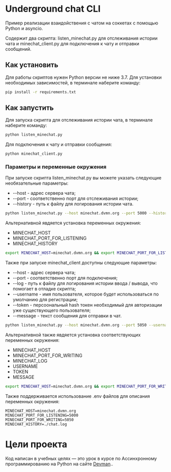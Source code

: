 # Underground chat CLI

Пример реализации взаидойствения с чатом на соккетах с помощью Python и asyncio.

Содержит два скрипта: listen_minechat.py для отслеживания истории чата и minechat_client.py 
для подключения к чату и отправки сообщений.

## Как установить

Для работы скриптов нужен Python версии не ниже 3.7. Для установки необходимых зависимостей, в терминале 
наберите команду:

```bash
pip install -r requirements.txt
```

## Как запустить 

Для запуска скрипта для отслеживания истории чата, в терминале наберите команду:

```bash
python listen_minechat.py
```

Для подключения к чату и отправки сообщения:

```bash
python minechat_client.py
```

### Параметры и переменные окружения

При запуске скрипта listen_minechat.py вы можете указать следующие необязательные параметры:
* --host - адрес сервера чата;
* --port - соответственно порт для отслеживания истории;
* --history - путь к файлу для логирования истории чата.

```bash
python listen_minechat.py --host minechat.dvmn.org --port 5000 --history ./chat_hystory.log
```

Альтернативной явдяется установка переменных окружения: 
* MINECHAT_HOST 
* MINECHAT_PORT_FOR_LISTENING
* MINECHAT_HISTORY

```bash
export MINECHAT_HOST=minechat.dvmn.org && export MINECHAT_PORT_FOR_LISTENING=5000
```

Также при запуске minechat_client доступны следующие параметры:
* --host - адрес сервера чата;
* --port - соответственно порт для подключения;
* --log - путь к файлу для логирования истории ввода / вывода, что помогает в отладке скрипта;
* --username - имя пользователя, которое будет использоваться по умолчанию для регистрации;
* --token - персоональный hash токен необходимый для авторизации уже существующего пользователя;
* --message - текст сообщения для отправки в чат.

```bash
python listen_minechat.py --host minechat.dvmn.org --port 5050 --username Pepe --message 'Всем привет в этом чатике!'
```

Альтернативной также явдяется установка соответствующих переменных окружения: 
* MINECHAT_HOST 
* MINECHAT_PORT_FOR_WRITING
* MINECHAT_LOG
* USERNAME
* TOKEN
* MESSAGE

```bash
export MINECHAT_HOST=minechat.dvmn.org && export MINECHAT_PORT_FOR_WRITING=5050
```

Также поддерживается использование .env файлов для описания переменных окружения:
```
MINECHAT_HOST=minechat.dvmn.org
MINECHAT_PORT_FOR_LISTENING=5000
MINECHAT_PORT_FOR_WRITING=5050
MINECHAT_HISTORY=./chat.log
```

# Цели проекта

Код написан в учебных целях — это урок в курсе по Ассинхронному программированию на Python на сайте [Devman](https://dvmn.org)..